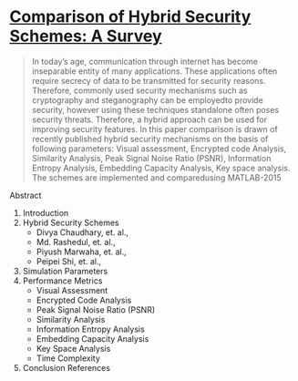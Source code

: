 # [Comparison of Hybrid Security Schemes: A Survey](http://www.earticle.net/Article.aspx?sn=284937)
>In today’s age, communication through internet has become inseparable entity of many applications. These applications often require secrecy of data to be transmitted for security reasons. Therefore, commonly used security mechanisms such as cryptography and steganography can be employedto provide security, however using these techniques standalone often poses security threats. Therefore, a hybrid approach can be used for improving security features. In this paper comparison is drawn of recently published hybrid security mechanisms on the basis of following parameters: Visual assessment, Encrypted code Analysis, Similarity Analysis, Peak Signal Noise Ratio (PSNR), Information Entropy Analysis, Embedding Capacity Analysis, Key space analysis. The schemes are implemented and comparedusing MATLAB-2015

Abstract
 1. Introduction
 2. Hybrid Security Schemes
    - Divya Chaudhary, et. al.,
    - Md. Rashedul, et. al.,
    - Piyush Marwaha, et. al.,
    - Peipei Shi, et. al.,
 3. Simulation Parameters
 4. Performance Metrics
    - Visual Assessment
    - Encrypted Code Analysis
    - Peak Signal Noise Ratio (PSNR)
    - Similarity Analysis
    - Information Entropy Analysis
    - Embedding Capacity Analysis
    - Key Space Analysis
    - Time Complexity
 5. Conclusion
    References
